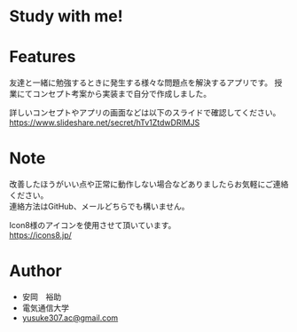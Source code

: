 # Study with me!

# Features
友達と一緒に勉強するときに発生する様々な問題点を解決するアプリです。
授業にてコンセプト考案から実装まで自分で作成しました。

詳しいコンセプトやアプリの画面などは以下のスライドで確認してください。
https://www.slideshare.net/secret/hTv1ZtdwDRlMJS

# Note
改善したほうがいい点や正常に動作しない場合などありましたらお気軽にご連絡ください。<br>
連絡方法はGitHub、メールどちらでも構いません。<br>

Icon8様のアイコンを使用させて頂いています。<br>
https://icons8.jp/<br>

# Author
* 安岡　裕助
* 電気通信大学
* yusuke307.ac@gmail.com
